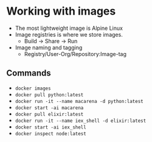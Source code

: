 # Working with images

* The most lightweight image is Alpine Linux
* Image registries is where we store images.
    * Build -> Share -> Run
* Image naming and tagging
    * Registry/User-Org/Repository:Image-tag

## Commands

* `docker images`
* `docker pull python:latest`
* `docker run -it --name macarena -d python:latest`
* `docker start -ai macarena`
* `docker pull elixir:latest`
* `docker run -it --name iex_shell -d elixir:latest`
* `docker start -ai iex_shell`
* `docker inspect node:latest`